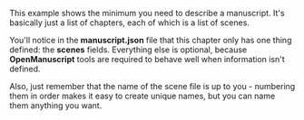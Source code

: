 This example shows the minimum you need to describe a manuscript. It's basically
just a list of chapters, each of which is a list of scenes.

You'll notice in the **manuscript.json** file that this chapter only has one 
thing defined: the **scenes** fields. Everything else is optional, because 
**OpenManuscript** tools are required to behave well when information isn't defined.

Also, just remember that the name of the scene file is up to you - numbering
them in order makes it easy to create unique names, but you can name them
anything you want.
